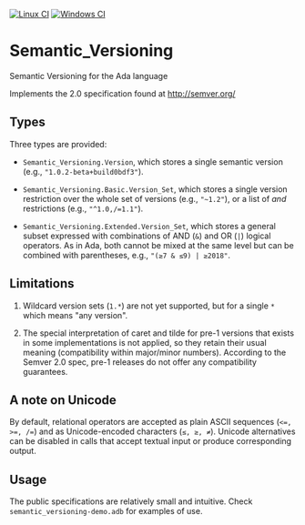 [![Linux CI](https://github.com/alire-project/semantic_versioning/workflows/CI%20linux/badge.svg)](https://github.com/alire-project/semantic_versioning/actions)
[![Windows CI](https://github.com/alire-project/semantic_versioning/workflows/CI%20Windows/badge.svg)](https://github.com/alire-project/semantic_versioning/actions)

# Semantic_Versioning

Semantic Versioning for the Ada language

Implements the 2.0 specification found at http://semver.org/

## Types

Three types are provided:

- `Semantic_Versioning.Version`, which stores a single semantic version (e.g., `"1.0.2-beta+build0bdf3"`).

- `Semantic_Versioning.Basic.Version_Set`, which stores a single version restriction over the whole set of versions (e.g., `"~1.2"`), or a list of *and* restrictions (e.g., `"^1.0,/=1.1"`).

- `Semantic_Versioning.Extended.Version_Set`, which stores a 
general subset expressed with combinations of AND (`&`) and OR (`|`) logical operators. As
in Ada, both cannot be mixed at the same level but can be combined with parentheses, e.g., `"(≥7 & ≤9) | ≥2018"`.

## Limitations

1. Wildcard version sets (`1.*`) are not yet supported, but for a single `*` which means "any version".

1. The special interpretation of caret and tilde for pre-1 versions that exists in some implementations is not applied, so they retain their usual meaning (compatibility within major/minor numbers). According to the Semver 2.0 spec, pre-1 releases do not offer any compatibility guarantees.

## A note on Unicode

By default, relational operators are accepted as plain ASCII sequences (`<=, >=, /=`) and as
Unicode-encoded characters (`≤, ≥, ≠`). Unicode alternatives can be disabled in calls that 
accept textual input or produce corresponding output.

## Usage

The public specifications are relatively small and intuitive. 
Check `semantic_versioning-demo.adb` for examples of use.
